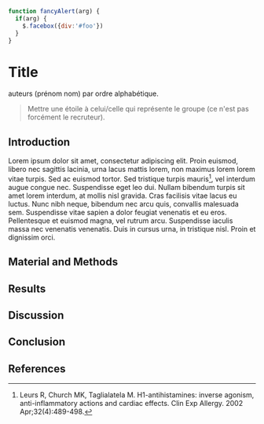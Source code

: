 ```javascript
function fancyAlert(arg) {
  if(arg) {
    $.facebox({div:'#foo'})
  }
}
```
# Title

auteurs (prénom nom) par ordre alphabétique.

> Mettre une étoile à celui/celle qui représente le groupe (ce n'est pas forcément le recruteur).

## Introduction

Lorem ipsum dolor sit amet, consectetur adipiscing elit. Proin euismod, libero nec sagittis lacinia, urna lacus mattis lorem, non maximus lorem lorem vitae turpis. Sed ac euismod tortor. Sed tristique turpis mauris[^LEU2002], vel interdum augue congue nec. Suspendisse eget leo dui. Nullam bibendum turpis sit amet lorem interdum, at mollis nisl gravida. Cras facilisis vitae lacus eu luctus. Nunc nibh neque, bibendum nec arcu quis, convallis malesuada sem. Suspendisse vitae sapien a dolor feugiat venenatis et eu eros. Pellentesque et euismod magna, vel rutrum arcu. Suspendisse iaculis massa nec venenatis venenatis. Duis in cursus urna, in tristique nisl. Proin et dignissim orci.

## Material and Methods

## Results

## Discussion

## Conclusion

## References

[^LEU2002]: Leurs R, Church MK, Taglialatela M. H1-antihistamines: inverse agonism, anti-inflammatory actions and cardiac effects. Clin Exp Allergy. 2002 Apr;32(4):489-498.
